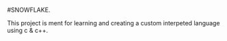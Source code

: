 #SNOWFLAKE.

This project is ment for learning and creating a custom interpeted language using c & c++. 